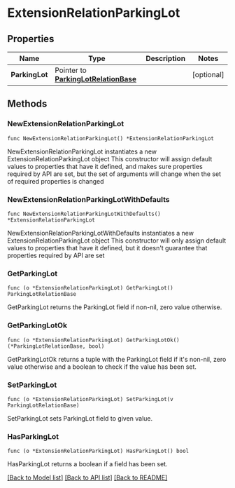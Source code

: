 # ExtensionRelationParkingLot

## Properties

Name | Type | Description | Notes
------------ | ------------- | ------------- | -------------
**ParkingLot** | Pointer to [**ParkingLotRelationBase**](ParkingLotRelationBase.md) |  | [optional]

## Methods

### NewExtensionRelationParkingLot

`func NewExtensionRelationParkingLot() *ExtensionRelationParkingLot`

NewExtensionRelationParkingLot instantiates a new ExtensionRelationParkingLot object
This constructor will assign default values to properties that have it defined,
and makes sure properties required by API are set, but the set of arguments
will change when the set of required properties is changed

### NewExtensionRelationParkingLotWithDefaults

`func NewExtensionRelationParkingLotWithDefaults() *ExtensionRelationParkingLot`

NewExtensionRelationParkingLotWithDefaults instantiates a new ExtensionRelationParkingLot object
This constructor will only assign default values to properties that have it defined,
but it doesn't guarantee that properties required by API are set

### GetParkingLot

`func (o *ExtensionRelationParkingLot) GetParkingLot() ParkingLotRelationBase`

GetParkingLot returns the ParkingLot field if non-nil, zero value otherwise.

### GetParkingLotOk

`func (o *ExtensionRelationParkingLot) GetParkingLotOk() (*ParkingLotRelationBase, bool)`

GetParkingLotOk returns a tuple with the ParkingLot field if it's non-nil, zero value otherwise
and a boolean to check if the value has been set.

### SetParkingLot

`func (o *ExtensionRelationParkingLot) SetParkingLot(v ParkingLotRelationBase)`

SetParkingLot sets ParkingLot field to given value.

### HasParkingLot

`func (o *ExtensionRelationParkingLot) HasParkingLot() bool`

HasParkingLot returns a boolean if a field has been set.

[[Back to Model list]](../README.md#documentation-for-models) [[Back to API list]](../README.md#documentation-for-api-endpoints) [[Back to README]](../README.md)
